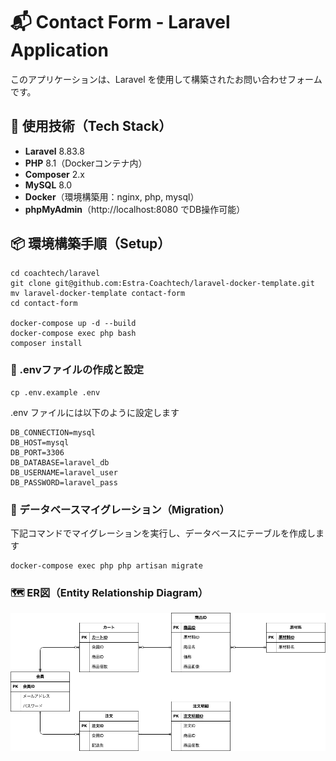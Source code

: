 # 📬 Contact Form - Laravel Application

このアプリケーションは、Laravel を使用して構築されたお問い合わせフォームです。

## 🔧 使用技術（Tech Stack）
- **Laravel** 8.83.8
- **PHP** 8.1（Dockerコンテナ内）
- **Composer** 2.x
- **MySQL** 8.0
- **Docker**（環境構築用：nginx, php, mysql）
- **phpMyAdmin**（http://localhost:8080 でDB操作可能）

## 📦 環境構築手順（Setup）

```
cd coachtech/laravel
git clone git@github.com:Estra-Coachtech/laravel-docker-template.git
mv laravel-docker-template contact-form
cd contact-form

docker-compose up -d --build
docker-compose exec php bash
composer install
```

### 🔧 .envファイルの作成と設定
```
cp .env.example .env
```
.env ファイルには以下のように設定します
```env
DB_CONNECTION=mysql
DB_HOST=mysql
DB_PORT=3306
DB_DATABASE=laravel_db
DB_USERNAME=laravel_user
DB_PASSWORD=laravel_pass
```

### 🧩 データベースマイグレーション（Migration）
下記コマンドでマイグレーションを実行し、データベースにテーブルを作成します
```
docker-compose exec php php artisan migrate
```

### 🗺 ER図（Entity Relationship Diagram）

![ER図](./ERD.png)